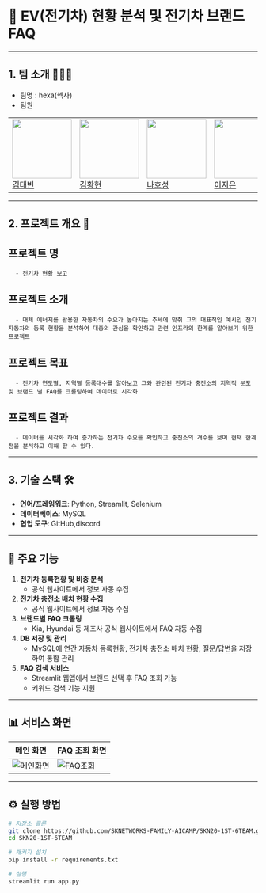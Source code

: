 # 🚗 EV(전기차) 현황 분석 및 전기차 브랜드 FAQ

---

## 1. 팀 소개 🧑‍🤝‍🧑

   - 팀명 : hexa(헥사)
   - 팀원

| | | | |
|---|---|---|---|
| <img src="https://avatars.githubusercontent.com/u/181325754?v=4" width="120"> <br> [김태빈](https://github.com/binibini90) | <img src="https://avatars.githubusercontent.com/u/178726488?v=4" width="120"> <br> [김황현](https://github.com/python11021) | <img src="https://avatars.githubusercontent.com/u/174814422?v=4" width="120"> <br> [나호성](https://github.com/BBuSang) | <img src="https://avatars.githubusercontent.com/u/174813325?v=4" width="120"> <br> [이지은](https://github.com/jieun9508-cyber) |


---

## 2. 프로젝트 개요 📖

   ## 프로젝트 명
      - 전기차 현황 보고
        
   ## 프로젝트 소개
      - 대체 에너지를 활용한 자동차의 수요가 높아지는 추세에 맞춰 그의 대표적인 예시인 전기 자동차의 등록 현황을 분석하여 대중의 관심을 확인하고 관련 인프라의 한계를 알아보기 위한 프로젝트
        
   ## 프로젝트 목표
      - 전기차 연도별, 지역별 등록대수를 알아보고 그와 관련된 전기차 충전소의 지역적 분포 및 브랜드 별 FAQ를 크롤링하여 데이터로 시각화
        
   ## 프로젝트 결과
      - 데이터를 시각화 하여 증가하는 전기차 수요를 확인하고 충전소의 개수를 보며 현재 한계점을 분석하고 이해 할 수 있다.

---

## 3. 기술 스택 🛠
- **언어/프레임워크**: Python, Streamlit, Selenium  
- **데이터베이스**: MySQL  
- **협업 도구**: GitHub,discord 

---

## 🚀 주요 기능
1. **전기차 등록현황 및 비중 분석**
   - 공식 웹사이트에서 정보 자동 수집
2. **전기차 충전소 배치 현황 수집**
   - 공식 웹사이트에서 정보 자동 수집
3. **브랜드별 FAQ 크롤링**
   - Kia, Hyundai 등 제조사 공식 웹사이트에서 FAQ 자동 수집
4. **DB 저장 및 관리**
   - MySQL에 연간 자동차 등록현황, 전기차 충전소 배치 현황, 질문/답변을 저장하여 통합 관리
5. **FAQ 검색 서비스**
   - Streamlit 웹앱에서 브랜드 선택 후 FAQ 조회 가능
   - 키워드 검색 기능 지원

---

## 📊 서비스 화면
| 메인 화면 | FAQ 조회 화면 |
|-----------|---------------|
| ![메인화면](images/main.png) | ![FAQ조회](images/faq.png) |

---

## ⚙️ 실행 방법
```bash
# 저장소 클론
git clone https://github.com/SKNETWORKS-FAMILY-AICAMP/SKN20-1ST-6TEAM.git
cd SKN20-1ST-6TEAM

# 패키지 설치
pip install -r requirements.txt

# 실행
streamlit run app.py
